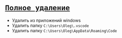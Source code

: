 # [`Полное удаление`](./index.md)

- Удалить из приложений windows
- Удалить папку `C:\Users\Oleg\.vscode`
- Удалить папку `C:\Users\Oleg\AppData\Roaming\Code`

